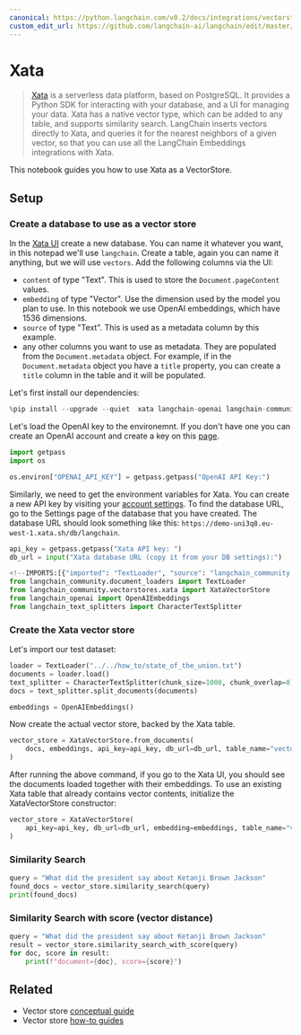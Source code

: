 ```yaml
---
canonical: https://python.langchain.com/v0.2/docs/integrations/vectorstores/xata/
custom_edit_url: https://github.com/langchain-ai/langchain/edit/master/docs/docs/integrations/vectorstores/xata.ipynb
---
```


# Xata

> [Xata](https://xata.io) is a serverless data platform, based on PostgreSQL. It provides a Python SDK for interacting with your database, and a UI for managing your data.
Xata has a native vector type, which can be added to any table, and supports similarity search. LangChain inserts vectors directly to Xata, and queries it for the nearest neighbors of a given vector, so that you can use all the LangChain Embeddings integrations with Xata.

This notebook guides you how to use Xata as a VectorStore.

## Setup

### Create a database to use as a vector store

In the [Xata UI](https://app.xata.io) create a new database. You can name it whatever you want, in this notepad we'll use `langchain`.
Create a table, again you can name it anything, but we will use `vectors`. Add the following columns via the UI:

* `content` of type "Text". This is used to store the `Document.pageContent` values.
* `embedding` of type "Vector". Use the dimension used by the model you plan to use. In this notebook we use OpenAI embeddings, which have 1536 dimensions.
* `source` of type "Text". This is used as a metadata column by this example.
* any other columns you want to use as metadata. They are populated from the `Document.metadata` object. For example, if in the `Document.metadata` object you have a `title` property, you can create a `title` column in the table and it will be populated.

Let's first install our dependencies:

```python
%pip install --upgrade --quiet  xata langchain-openai langchain-community tiktoken langchain
```

Let's load the OpenAI key to the environemnt. If you don't have one you can create an OpenAI account and create a key on this [page](https://platform.openai.com/account/api-keys).

```python
import getpass
import os

os.environ["OPENAI_API_KEY"] = getpass.getpass("OpenAI API Key:")
```

Similarly, we need to get the environment variables for Xata. You can create a new API key by visiting your [account settings](https://app.xata.io/settings). To find the database URL, go to the Settings page of the database that you have created. The database URL should look something like this: `https://demo-uni3q8.eu-west-1.xata.sh/db/langchain`.

```python
api_key = getpass.getpass("Xata API key: ")
db_url = input("Xata database URL (copy it from your DB settings):")
```

```python
<!--IMPORTS:[{"imported": "TextLoader", "source": "langchain_community.document_loaders", "docs": "https://api.python.langchain.com/en/latest/document_loaders/langchain_community.document_loaders.text.TextLoader.html", "title": "Xata"}, {"imported": "XataVectorStore", "source": "langchain_community.vectorstores.xata", "docs": "https://api.python.langchain.com/en/latest/vectorstores/langchain_community.vectorstores.xata.XataVectorStore.html", "title": "Xata"}, {"imported": "OpenAIEmbeddings", "source": "langchain_openai", "docs": "https://api.python.langchain.com/en/latest/embeddings/langchain_openai.embeddings.base.OpenAIEmbeddings.html", "title": "Xata"}, {"imported": "CharacterTextSplitter", "source": "langchain_text_splitters", "docs": "https://api.python.langchain.com/en/latest/character/langchain_text_splitters.character.CharacterTextSplitter.html", "title": "Xata"}]-->
from langchain_community.document_loaders import TextLoader
from langchain_community.vectorstores.xata import XataVectorStore
from langchain_openai import OpenAIEmbeddings
from langchain_text_splitters import CharacterTextSplitter
```

### Create the Xata vector store
Let's import our test dataset:

```python
loader = TextLoader("../../how_to/state_of_the_union.txt")
documents = loader.load()
text_splitter = CharacterTextSplitter(chunk_size=1000, chunk_overlap=0)
docs = text_splitter.split_documents(documents)

embeddings = OpenAIEmbeddings()
```

Now create the actual vector store, backed by the Xata table.

```python
vector_store = XataVectorStore.from_documents(
    docs, embeddings, api_key=api_key, db_url=db_url, table_name="vectors"
)
```

After running the above command, if you go to the Xata UI, you should see the documents loaded together with their embeddings.
To use an existing Xata table that already contains vector contents, initialize the XataVectorStore constructor:

```python
vector_store = XataVectorStore(
    api_key=api_key, db_url=db_url, embedding=embeddings, table_name="vectors"
)
```

### Similarity Search

```python
query = "What did the president say about Ketanji Brown Jackson"
found_docs = vector_store.similarity_search(query)
print(found_docs)
```

### Similarity Search with score (vector distance)

```python
query = "What did the president say about Ketanji Brown Jackson"
result = vector_store.similarity_search_with_score(query)
for doc, score in result:
    print(f"document={doc}, score={score}")
```

## Related

- Vector store [conceptual guide](/docs/concepts/#vector-stores)
- Vector store [how-to guides](/docs/how_to/#vector-stores)